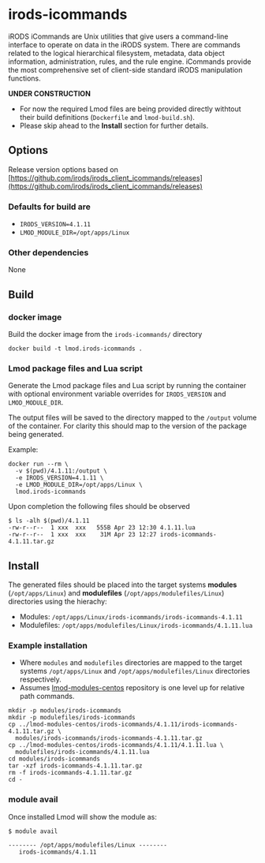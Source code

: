 # irods-icommands

iRODS iCommands are Unix utilities that give users a command-line interface to operate on data in the iRODS system. There are commands related to the logical hierarchical filesystem, metadata, data object information, administration, rules, and the rule engine. iCommands provide the most comprehensive set of client-side standard iRODS manipulation functions.

**UNDER CONSTRUCTION**

- For now the required Lmod files are being provided directly withtout their build definitions (`Dockerfile` and `lmod-build.sh`).
- Please skip ahead to the **Install** section for further details.


## Options

Release version options based on [https://github.com/irods/irods_client_icommands/releases](https://github.com/irods/irods_client_icommands/releases)

### Defaults for build are

- `IRODS_VERSION=4.1.11`
- `LMOD_MODULE_DIR=/opt/apps/Linux`

### Other dependencies

None

## Build

### docker image

Build the docker image from the `irods-icommands/` directory

```
docker build -t lmod.irods-icommands .
```

### Lmod package files and Lua script

Generate the Lmod package files and Lua script by running the container with optional environment variable overrides for `IRODS_VERSION` and `LMOD_MODULE_DIR`.

The output files will be saved to the directory mapped to the `/output` volume of the container. For clarity this should map to the version of the package being generated.

Example:

```
docker run --rm \
  -v $(pwd)/4.1.11:/output \
  -e IRODS_VERSION=4.1.11 \
  -e LMOD_MODULE_DIR=/opt/apps/Linux \
  lmod.irods-icommands
```

Upon completion the following files should be observed

```console
$ ls -alh $(pwd)/4.1.11
-rw-r--r--  1 xxx  xxx   555B Apr 23 12:30 4.1.11.lua
-rw-r--r--  1 xxx  xxx    31M Apr 23 12:27 irods-icommands-4.1.11.tar.gz
```

## Install

The generated files should be placed into the target systems **modules** (`/opt/apps/Linux`) and **modulefiles** (`/opt/apps/modulefiles/Linux`) directories using the hierachy:

- Modules: `/opt/apps/Linux/irods-icommands/irods-icommands-4.1.11`
- Modulefiles: `/opt/apps/modulefiles/Linux/irods-icommands/4.1.11.lua`

### Example installation 

- Where `modules` and `modulefiles` directories are mapped to the target systems `/opt/apps/Linux` and `/opt/apps/modulefiles/Linux` directories respectively.
- Assumes [lmod-modules-centos](https://github.com/scidas/lmod-modules-centos) repository is one level up for relative path commands.

```
mkdir -p modules/irods-icommands
mkdir -p modulefiles/irods-icommands
cp ../lmod-modules-centos/irods-icommands/4.1.11/irods-icommands-4.1.11.tar.gz \
  modules/irods-icommands/irods-icommands-4.1.11.tar.gz
cp ../lmod-modules-centos/irods-icommands/4.1.11/4.1.11.lua \
  modulefiles/irods-icommands/4.1.11.lua
cd modules/irods-icommands
tar -xzf irods-icommands-4.1.11.tar.gz
rm -f irods-icommands-4.1.11.tar.gz
cd -
```

### module avail

Once installed Lmod will show the module as:

```console
$ module avail

-------- /opt/apps/modulefiles/Linux --------
   irods-icommands/4.1.11
```

